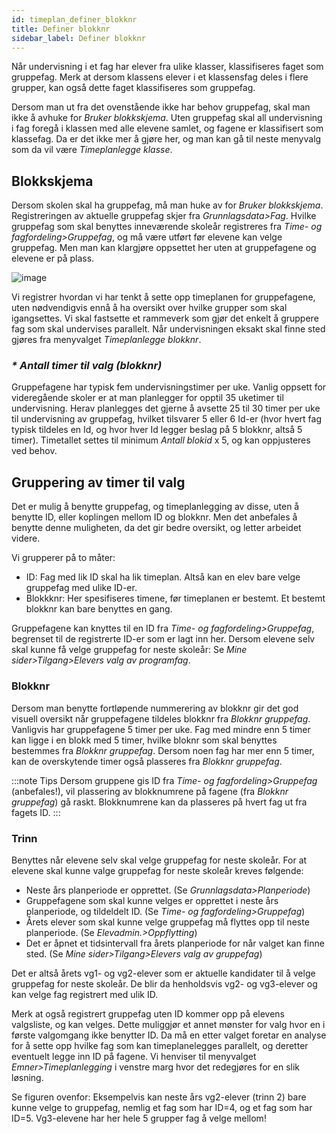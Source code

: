 ```yaml
---
id: timeplan_definer_blokknr
title: Definer blokknr
sidebar_label: Definer blokknr
---
```

Når undervisning i et fag har elever fra ulike klasser, klassifiseres faget som gruppefag. Merk at dersom klassens elever i et klassensfag deles i flere grupper, kan også dette faget klassifiseres som gruppefag.

Dersom man ut fra det ovenstående ikke har behov gruppefag, skal man ikke å avhuke for _Bruker blokkskjema_. Uten gruppefag skal all undervisning i fag foregå i klassen med alle elevene samlet, og fagene er klassifisert som klassefag. Da er det ikke mer å gjøre her, og man kan gå til neste menyvalg som da vil være _Timeplanlegge klasse_.

## Blokkskjema

Dersom skolen skal ha gruppefag, må man huke av for _Bruker blokkskjema_. Registreringen av aktuelle gruppefag skjer fra _Grunnlagsdata>Fag_. Hvilke gruppefag som skal benyttes inneværende skoleår registreres fra _Time- og fagfordeling>Gruppefag_, og må være utført før elevene kan velge gruppefag. Men man kan klargjøre oppsettet her uten at gruppefagene og elevene er på plass.


![image](https://user-images.githubusercontent.com/80097133/118969549-775ba280-b96d-11eb-875d-2cb24fbd8dd7.png)

Vi registrer hvordan vi har tenkt å sette opp timeplanen for gruppefagene, uten nødvendigvis ennå å ha oversikt over hvilke grupper som skal igangsettes. Vi skal fastsette et rammeverk som gjør det enkelt å gruppere fag som skal undervises parallelt. Når undervisningen eksakt skal finne sted gjøres fra menyvalget _Timeplanlegge blokknr_.

### _* Antall timer til valg (blokknr)_
Gruppefagene har typisk fem undervisningstimer per uke. Vanlig oppsett for videregående skoler er at man planlegger for opptil 35 uketimer til undervisning. Herav planlegges det gjerne å avsette 25 til 30 timer per uke  til undervisning av gruppefag, hvilket tilsvarer 5 eller 6 Id-er (hvor hvert fag typisk tildeles en Id, og hvor hver Id legger beslag på 5 blokknr, altså 5 timer). Timetallet settes til minimum _Antall blokid_ x 5, og kan oppjusteres ved behov.

## Gruppering av timer til valg
Det er mulig å benytte gruppefag, og timeplanlegging av disse, uten å benytte ID, eller koplingen mellom ID og blokknr. Men det anbefales å benytte denne muligheten, da det gir bedre oversikt, og letter arbeidet videre.

Vi grupperer på to måter:
- ID: Fag med lik ID skal ha lik timeplan. Altså kan en elev bare velge gruppefag med ulike ID-er.
- Blokkknr: Her spesifiseres timene, før timeplanen er bestemt. Et bestemt blokknr kan bare benyttes en gang.

Gruppefagene kan knyttes til en ID fra _Time- og fagfordeling>Gruppefag_, begrenset til de registrerte ID-er som er lagt inn her. Dersom elevene selv skal kunne få velge gruppefag for neste skoleår: Se _Mine sider>Tilgang>Elevers valg av programfag_.

### Blokknr
Dersom man benytte fortløpende nummerering av blokknr gir det  god visuell oversikt når gruppefagene tildeles blokknr fra _Blokknr gruppefag_. Vanligvis har gruppefagene 5 timer per uke. Fag med mindre enn 5 timer kan ligge i en blokk med 5 timer, hvilke bloknr som skal benyttes bestemmes fra _Blokknr gruppefag_. Dersom noen fag har mer enn 5 timer, kan de overskytende timer også plasseres fra _Blokknr gruppefag_. 

:::note Tips
Dersom gruppene gis ID fra _Time- og fagfordeling>Gruppefag_ (anbefales!), vil plassering av blokknumrene på fagene (fra _Blokknr gruppefag_) gå raskt. Blokknumrene kan da plasseres på hvert fag ut fra fagets ID.
:::
 
### Trinn 
Benyttes når elevene selv skal velge gruppefag for neste skoleår. For at elevene skal kunne valge gruppefag for neste skoleår kreves følgende: 
- Neste års planperiode er opprettet. (Se _Grunnlagsdata>Planperiode_)
- Gruppefagene som skal kunne velges er opprettet i neste års planperiode, og tildeldelt ID. (Se _Time- og fagfordeling>Gruppefag_)
- Årets elever som skal kunne velge gruppefag må flyttes opp til neste planperiode. (Se _Elevadmin.>Oppflytting_)
- Det er åpnet et tidsintervall fra årets planperiode for når valget kan finne sted. (Se _Mine sider>Tilgang>Elevers valg av gruppefag_)

Det er altså årets vg1- og vg2-elever som er aktuelle kandidater til å velge gruppefag for neste skoleår. De blir da henholdsvis vg2- og vg3-elever og kan velge fag registrert med ulik ID. 

Merk at også registrert gruppefag uten ID kommer opp på elevens valgsliste, og kan velges. Dette muliggjør et annet mønster for valg hvor en i første valgomgang ikke benytter ID. Da må en etter valget foretar en analyse for å sette opp hvilke fag som kan timeplanelegges parallelt, og deretter eventuelt legge inn ID på fagene. Vi henviser til menyvalget _Emner>Timeplanlegging_ i venstre marg hvor det redegjøres for en slik løsning.

Se figuren ovenfor: Eksempelvis kan neste års vg2-elever (trinn 2) bare kunne velge to gruppefag, nemlig et fag som har ID=4, og et fag som har ID=5. Vg3-elevene har her hele 5 grupper fag å velge mellom!
